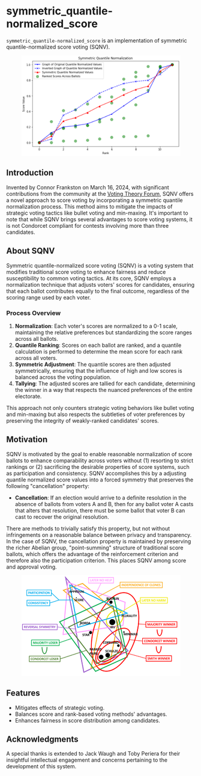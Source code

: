 # symmetric_quantile-normalized_score
``symmetric_quantile-normalized_score`` is an implementation of symmetric quantile-normalized score voting (SQNV).

<figure>
    <img src="symmetric_quantile_normalization.png" alt="" title="Visual_Plot" width="450"/>
</figure>

## Introduction
Invented by Connor Frankston on March 16, 2024, with significant contributions from the community at the [Voting Theory Forum](https://www.votingtheory.org/forum/), SQNV offers a novel approach to score voting by incorporating a symmetric quantile normalization process. This method aims to mitigate the impacts of strategic voting tactics like bullet voting and min-maxing. It's important to note that while SQNV brings several advantages to score voting systems, it is not Condorcet compliant for contests involving more than three candidates.

## About SQNV
Symmetric quantile-normalized score voting (SQNV) is a voting system that modifies traditional score voting to enhance fairness and reduce susceptibility to common voting tactics. At its core, SQNV employs a normalization technique that adjusts voters' scores for candidates, ensuring that each ballot contributes equally to the final outcome, regardless of the scoring range used by each voter.

### Process Overview

1. **Normalization**: Each voter's scores are normalized to a 0-1 scale, maintaining the relative preferences but standardizing the score ranges across all ballots.
2. **Quantile Ranking**: Scores on each ballot are ranked, and a quantile calculation is performed to determine the mean score for each rank across all voters.
3. **Symmetric Adjustment**: The quantile scores are then adjusted symmetrically, ensuring that the influence of high and low scores is balanced across the voting population.
4. **Tallying**: The adjusted scores are tallied for each candidate, determining the winner in a way that respects the nuanced preferences of the entire electorate.

This approach not only counters strategic voting behaviors like bullet voting and min-maxing but also respects the subtleties of voter preferences by preserving the integrity of weakly-ranked candidates' scores.

## Motivation
SQNV is motivated by the goal to enable reasonable normalization of score ballots to enhance comparability across voters without (1) resorting to strict rankings or (2) sacrificing the desirable properties of score systems, such as participation and consistency. SQNV accomplishes this by a adjusting quantile normalized score values into a forced symmetry that preserves the following "cancellation" property:

* **Cancellation**: If an election would arrive to a definite resolution in the absence of ballots from voters A and B, then for any ballot voter A casts that alters that resolution, there must be some ballot that voter B can cast to recover the original resolution.

There are methods to trivially satisfy this property, but not without infringements on a reasonable balance between privacy and transparency. In the case of SQNV, the cancellation property is maintained by preserving the richer Abelian group, "point-summing" structure of traditional score ballots, which offers the advantage of the reinforcement criterion and therefore also the participation criterion. This places SQNV among score and approval voting.

<figure>
    <img src="map_of_voting_systems.png" alt="" title="Map_of_Voting_Systems" width="450"/>
</figure>

## Features

- Mitigates effects of strategic voting.
- Balances score and rank-based voting methods' advantages.
- Enhances fairness in score distribution among candidates.

## Acknowledgments

A special thanks is extended to Jack Waugh and Toby Periera for their insightful intellectual engagement and concerns pertaining to the development of this system.